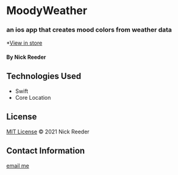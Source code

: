 # MoodyWeather
### an ios app that creates mood colors from weather data

*[View in store](https://apps.apple.com/us/app/moody-weather/id1506337317)

#### By Nick Reeder

## Technologies Used

* Swift
* Core Location


## License

[MIT License](https://opensource.org/licenses/MIT)
&copy; 2021 Nick Reeder

## Contact Information

[email me](mailto:nickreeder32@gmail.com)
